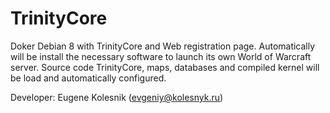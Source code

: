 # TrinityCore
Doker Debian 8 with TrinityCore and Web registration page.
Automatically will be install the necessary software to launch its own World of Warcraft server. Source code TrinityCore, maps, databases and compiled kernel will be load and automatically configured.

Developer: Eugene Kolesnik (evgeniy@kolesnyk.ru)
